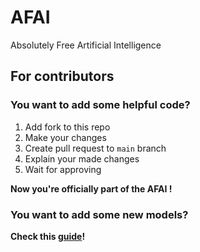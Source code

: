 # AFAI
Absolutely Free Artificial Intelligence

## For contributors

### You want to add some helpful code?
1. Add fork to this repo
2. Make your changes
3. Create pull request to ``main`` branch
4. Explain your made changes
5. Wait for approving

**Now you're officially part of the AFAI !**

### You want to add some new models?
**Check this [guide](./ml/MODELS_ADDING_GUIDE.md)!**